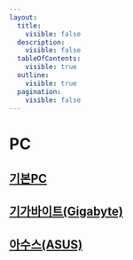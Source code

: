 ```yaml
---
layout:
  title:
    visible: false
  description:
    visible: false
  tableOfContents:
    visible: true
  outline:
    visible: true
  pagination:
    visible: false
---
```


# PC

## [기본PC](basic.md)

## [기가바이트(Gigabyte)](gigabyte/)

## [아수스(ASUS)](asus/)
